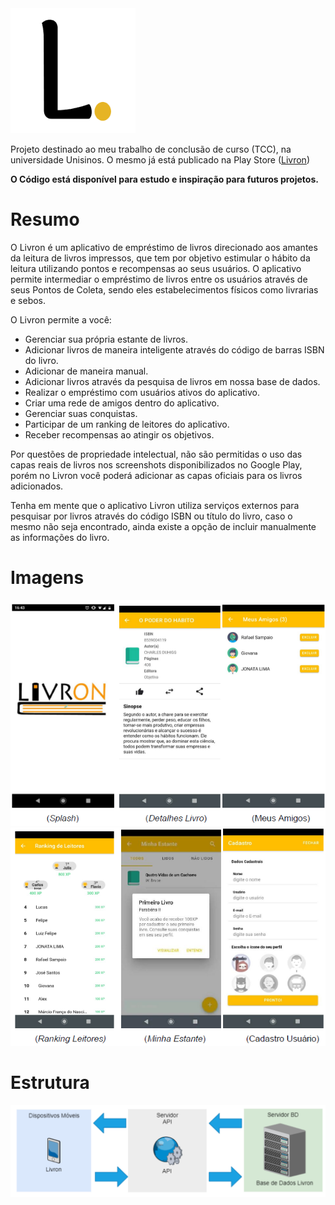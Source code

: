 <img src="https://raw.githubusercontent.com/lrcampos97/Livron/master/App/resources/icon.png" height="200" width="200">

Projeto destinado ao meu trabalho de conclusão de curso (TCC), na universidade Unisinos. O mesmo já está publicado na Play Store (<a href="https://play.google.com/store/apps/details?id=o.Livron.starter">Livron</a>) 

**O Código está disponível para estudo e inspiração para futuros projetos.**

# Resumo

O Livron é um aplicativo de empréstimo de livros direcionado aos amantes da leitura de livros impressos, que tem por objetivo estimular o hábito da leitura utilizando pontos e recompensas ao seus usuários. O aplicativo permite intermediar o empréstimo de livros entre os usuários através de seus Pontos de Coleta, sendo eles estabelecimentos físicos como livrarias e sebos.

O Livron permite a você:
- Gerenciar sua própria estante de livros.
- Adicionar livros de maneira inteligente através do código de barras ISBN do livro.
- Adicionar de maneira manual.
- Adicionar livros através da pesquisa de livros em nossa base de dados.
- Realizar o empréstimo com usuários ativos do aplicativo.
- Criar uma rede de amigos dentro do aplicativo.
- Gerenciar suas conquistas.
- Participar de um ranking de leitores do aplicativo.
- Receber recompensas ao atingir os objetivos.

Por questões de propriedade intelectual, não são permitidas o uso das capas reais de livros nos screenshots disponibilizados no Google Play, porém no Livron você poderá adicionar as capas oficiais para os livros adicionados.

Tenha em mente que o aplicativo Livron utiliza serviços externos para pesquisar por livros através do código ISBN ou título do livro, caso o mesmo não seja encontrado, ainda existe a opção de incluir manualmente as informações do livro.

# Imagens

<img src="https://raw.githubusercontent.com/lrcampos97/Livron/master/App/src/assets/img/Livros.png">
<img src="https://raw.githubusercontent.com/lrcampos97/Livron/master/App/src/assets/img/Telas.png">

# Estrutura

<img src="https://raw.githubusercontent.com/lrcampos97/Livron/master/App/src/assets/img/Estrutura.png">

